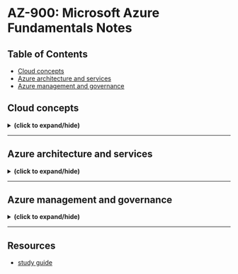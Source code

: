 # AZ-900: Microsoft Azure Fundamentals Notes

## Table of Contents
- [Cloud concepts](#module1)
- [Azure architecture and services](#module2)
- [Azure management and governance](#module3)

<a id="module1"></a>
## Cloud concepts
<details close>
<summary><b>(click to expand/hide)</b></summary>
<!-- MarkdownTOC -->

### Cloud computing
- Cloud computing is the delivery of computing services over the internet.
- Computing services include:
  - IT infrastructure such as virtual machines, storage, databases, and networking
  - Internet of Things (IoT)
  - machine learning (ML)
  - artificial intelligence (AI)


### Benefits of using cloud services

### Cloud service types

<!-- /MarkdownTOC -->
</details>

---

<a id="module2"></a>
## Azure architecture and services
<details close>
<summary><b>(click to expand/hide)</b></summary>
<!-- MarkdownTOC -->

### The core architectural components of Azure

### Azure compute and networking services

### Azure storage services

### Azure identity, access, and security

<!-- /MarkdownTOC -->
</details>

---

<a id="module3"></a>
## Azure management and governance
<details close>
<summary><b>(click to expand/hide)</b></summary>
<!-- MarkdownTOC -->

### Cost management in Azure

### Features and tools in Azure for governance and compliance

### Features and tools for managing and deploying Azure resources

### Monitoring tools in Azure

<!-- /MarkdownTOC -->
</details>

---

<a id="resources"></a>
## Resources
- [study guide](https://learn.microsoft.com/en-us/credentials/certifications/resources/study-guides/az-900)
